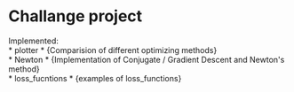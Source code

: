 # Challange project

Implemented:<br />
      * plotter  *          {Comparision of different optimizing methods}<br />
      * Newton  *           {Implementation of Conjugate / Gradient Descent and Newton's method}<br />
      * loss_fucntions  *   {examples of loss_functions}<br />